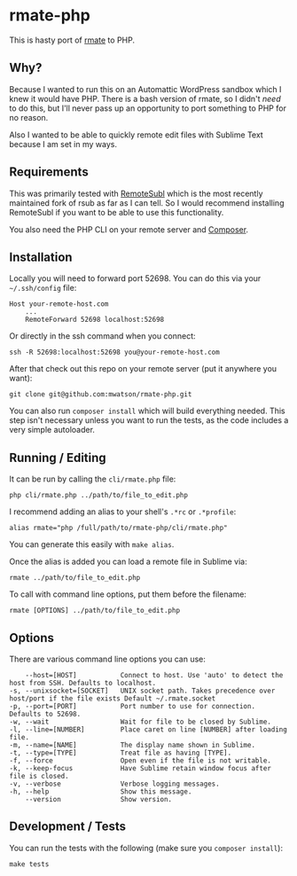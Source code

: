 # rmate-php

This is hasty port of [rmate](https://github.com/textmate/rmate) to PHP.

## Why?

Because I wanted to run this on an Automattic WordPress sandbox which I knew it would have PHP. There is a bash version of rmate, so I didn't *need* to do this, but I'll never pass up an opportunity to port something to PHP for no reason.

Also I wanted to be able to quickly remote edit files with Sublime Text because I am set in my ways.

## Requirements

This was primarily tested with [RemoteSubl](https://github.com/randy3k/RemoteSubl) which is the most recently maintained fork of rsub as far as I can tell. So I would recommend installing RemoteSubl if you want to be able to use this functionality.

You also need the PHP CLI on your remote server and [Composer](https://getcomposer.org).

## Installation

Locally you will need to forward port 52698. You can do this via your `~/.ssh/config` file:

```
Host your-remote-host.com
    ...
    RemoteForward 52698 localhost:52698
```

Or directly in the ssh command when you connect:

```
ssh -R 52698:localhost:52698 you@your-remote-host.com
```

After that check out this repo on your remote server (put it anywhere you want):

```
git clone git@github.com:mwatson/rmate-php.git
```

You can also run `composer install` which will build everything needed. This step isn't necessary unless you want to run the tests, as the code includes a very simple autoloader.

## Running / Editing

It can be run by calling the `cli/rmate.php` file:

```
php cli/rmate.php ../path/to/file_to_edit.php
```

I recommend adding an alias to your shell's `.*rc` or `.*profile`:

```
alias rmate="php /full/path/to/rmate-php/cli/rmate.php"
```

You can generate this easily with `make alias`.

Once the alias is added you can load a remote file in Sublime via:

```
rmate ../path/to/file_to_edit.php
```

To call with command line options, put them before the filename:

```
rmate [OPTIONS] ../path/to/file_to_edit.php
```

## Options

There are various command line options you can use:

```
    --host=[HOST]           Connect to host. Use 'auto' to detect the host from SSH. Defaults to localhost.
-s, --unixsocket=[SOCKET]   UNIX socket path. Takes precedence over host/port if the file exists Default ~/.rmate.socket
-p, --port=[PORT]           Port number to use for connection. Defaults to 52698.
-w, --wait                  Wait for file to be closed by Sublime.
-l, --line=[NUMBER]         Place caret on line [NUMBER] after loading file.
-m, --name=[NAME]           The display name shown in Sublime.
-t, --type=[TYPE]           Treat file as having [TYPE].
-f, --force                 Open even if the file is not writable.
-k, --keep-focus            Have Sublime retain window focus after file is closed.
-v, --verbose               Verbose logging messages.
-h, --help                  Show this message.
    --version               Show version.
```

## Development / Tests

You can run the tests with the following (make sure you `composer install`):

```
make tests
```
